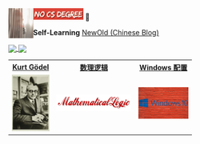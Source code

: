 <img align="left" height="60px" src="./images/tenor.gif">
<img width="100" src="./images/NoCSDegree.png"> 📝 

**Self-Learning** <u>[NewOld (Chinese Blog)](https://alaskasquirrel.github.io/)</u>



<a href="https://github.com/alaskasquirrel/Chinese-Podcasts">
  <img align="center" src="https://github-readme-stats.anuraghazra1.vercel.app/api/pin/?username=alaskasquirrel&repo=Chinese-Podcasts&theme=buefy" />
</a>

<a href="https://github.com/alaskasquirrel/Lisp-China">
  <img align="center" src="https://github-readme-stats.anuraghazra1.vercel.app/api/pin/?username=alaskasquirrel&repo=Lisp-China&theme=graywhite" />
</a>

<table>
  <tr>
  <th><a href="https://github.com/alaskasquirrel/KurtGodel">Kurt Gödel</a></th>
  <th><a href="https://github.com/alaskasquirrel/mathematical-logic">数理逻辑</a></th>
  <th><a href="https://alaskasquirrel.github.io/post/windows/">Windows 配置</a></th>
  <tr>
  <td><a href="https://github.com/alaskasquirrel/KurtGodel"><img width="75px" src="./images/KurtGodel.jpg"/></a></td>
  <td><a href="https://github.com/alaskasquirrel/mathematical-logic"><img width="150px" src="./images/MathematicalLogic.png"></a></td>
  <td><a href="https://alaskasquirrel.github.io/post/windows/"><img width="100px" src="./images/windows.jpg"></a></td>
  </tr>
</table>



